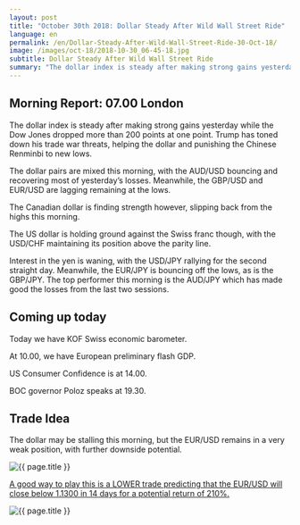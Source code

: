 ```yaml
---
layout: post
title: "October 30th 2018: Dollar Steady After Wild Wall Street Ride"
language: en
permalink: /en/Dollar-Steady-After-Wild-Wall-Street-Ride-30-Oct-18/
image: /images/oct-18/2018-10-30_06-45-18.jpg
subtitle: Dollar Steady After Wild Wall Street Ride
summary: "The dollar index is steady after making strong gains yesterday while the Dow Jones dropped more than 200 points at one point"
---
```

## Morning Report: 07.00 London

The dollar index is steady after making strong gains yesterday while the Dow Jones dropped more than 200 points at one point. Trump has toned down his trade war threats, helping the dollar and punishing the Chinese Renminbi to new lows. 

The dollar pairs are mixed this morning, with the AUD/USD bouncing and recovering most of yesterday’s losses. Meanwhile, the GBP/USD and EUR/USD are lagging remaining at the lows. 

The Canadian dollar is finding strength however, slipping back from the highs this morning.

The US dollar is holding ground against the Swiss franc though, with the USD/CHF maintaining its position above the parity line. 

Interest in the yen is waning, with the USD/JPY rallying for the second straight day. Meanwhile, the EUR/JPY is bouncing off the lows, as is the GBP/JPY. The top performer this morning is the AUD/JPY which has made good the losses from the last two sessions. 

## Coming up today

Today we have KOF Swiss economic barometer.

At 10.00, we have European preliminary flash GDP. 

US Consumer Confidence is at 14.00. 

BOC governor Poloz speaks at 19.30.

## Trade Idea

The dollar may be stalling this morning, but the EUR/USD remains in a very weak position, with further downside potential.

<img class="post-image" src="{{ site.url }}/images/oct-18/2018-10-30_06-45-18.jpg" alt="{{ page.title }}" title="{{ page.title }}">

<a href="%LINK%%?currency=GBP&market=forex&underlying=frxEURUSD&formname=higherlower&duration_amount=14&duration_units=d&amount=10&amount_type=stake&expiry_type=duration&barrier=1.1300" target="_blank" rel="noopener noreferrer nofollow">A good way to play this is a LOWER trade predicting that the EUR/USD will close below 1.1300 in 14 days for a potential return of 210%.</a>

<img class="post-image" src="{{ site.url }}/images/oct-18/2018-10-30_06-46-59.jpg" alt="{{ page.title }}" title="{{ page.title }}">